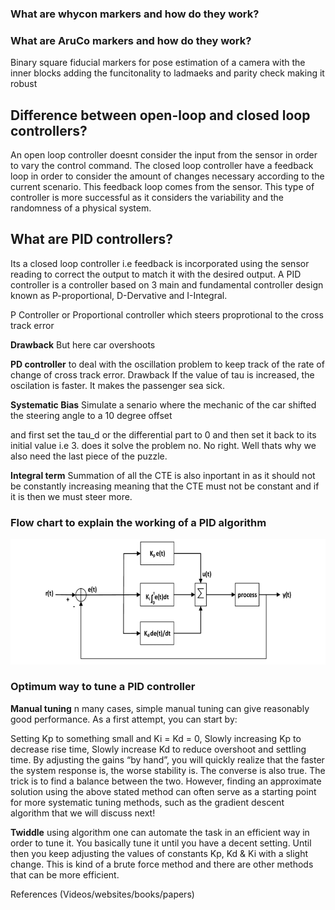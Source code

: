 ### What are whycon markers and how do they work?


### What are AruCo markers and how do they work?
Binary square fiducial markers for pose estimation of a camera with the inner blocks adding the funcitonality to ladmaeks and parity check making it robust


## Difference between open-loop and closed loop controllers?

An open loop controller doesnt consider the input from the sensor in order to vary the control command. The closed loop controller have a feedback loop in order to consider the amount of changes necessary according to the current scenario. This feedback loop comes from the sensor. This type of controller is more successful as it considers the variability and the randomness of a physical system. 


## What are PID controllers?
Its a closed loop controller i.e feedback is incorporated using the sensor reading to correct the output to match it with the desired output. A PID controller is a controller based on 3 main and fundamental controller design known as P-proportional, D-Dervative and I-Integral. 

P Controller or Proportional controller which steers proprotional to the cross track error

**Drawback**
But here car overshoots

**PD controller**
to deal with the oscillation problem to keep track of the rate of change of cross track error. 
Drawback
If the value of tau is increased, the oscilation is faster. It makes the passenger sea sick.

**Systematic Bias**
Simulate a senario where the mechanic of the car shifted the steering angle to a 10 degree offset

and first set the tau_d or the differential part to 0 and then set it back to its initial value i.e 3. does it solve the problem no. No right. Well thats why we also need the last piece of the puzzle.

**Integral term**
Summation of all the CTE is also inportant in as it should not be constantly increasing meaning that the CTE must not be constant and if it is then we must steer more.




### Flow chart to explain the working of a PID algorithm


![Flow chart image](https://github.com/amancodeblast/Alphabot-Internship/blob/master/images/Closed-loop-control-system-with-PID-controller.png)


### Optimum way to tune a PID controller
**Manual tuning**
n many cases, simple manual tuning can give reasonably good performance. As a first attempt, you can start by:

Setting Kp to something small and Ki = Kd = 0,
Slowly increasing Kp to decrease rise time,
Slowly increase Kd to reduce overshoot and settling time.
By adjusting the gains “by hand”, you will quickly realize that the faster the system response is, the worse stability is. The converse is also true. The trick is to find a balance between the two. However, finding an approximate solution using the above stated method can often serve as a starting point for more systematic tuning methods, such as the gradient descent algorithm that we will discuss next!



**Twiddle** 
using algorithm one can automate the task in an efficient way in order to tune it. You basically tune it until you have a decent setting. Until then you keep adjusting the values of constants Kp, Kd & Ki with a slight change. This is kind of a brute force method and there are other methods that can be more efficient. 
 



References (Videos/websites/books/papers)

